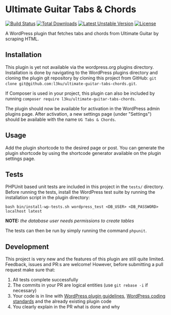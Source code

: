 # Ultimate Guitar Tabs & Chords
[![Build Status](https://travis-ci.org/l3ku/ultimate-guitar-tabs-chords.svg?branch=master)](https://travis-ci.org/l3ku/ultimate-guitar-tabs-chords)
[![Total Downloads](https://poser.pugx.org/l3ku/ultimate-guitar-tabs-chords/downloads)](https://packagist.org/packages/l3ku/ultimate-guitar-tabs-chords)
[![Latest Unstable Version](https://poser.pugx.org/l3ku/ultimate-guitar-tabs-chords/v/unstable)](https://packagist.org/packages/l3ku/ultimate-guitar-tabs-chords)
[![License](https://poser.pugx.org/l3ku/ultimate-guitar-tabs-chords/license)](https://packagist.org/packages/l3ku/ultimate-guitar-tabs-chords)

A WordPress plugin that fetches tabs and chords from Ultimate Guitar by scraping HTML.

## Installation

This plugin is yet not available via the wordpress.org plugins directory. Installation is done by navigating to the WordPress plugins directory and cloning the plugin git repository by cloning this project from GitHub:
```git clone git@github.com:l3ku/ultimate-guitar-tabs-chords.git```.

If Composer is used in your project, this plugin can also be included by running `composer require l3ku/ultimate-guitar-tabs-chords`.

The plugin should now be available for activation in the WordPress admin plugins page. After activation, a new settings page (under "Settings") should be available with the name `UG Tabs & Chords`.

## Usage

Add the plugin shortcode to the desired page or post. You can generate the plugin shortcode by using the shortcode generator available on the plugin settings page.

## Tests
PHPUnit based unit tests are included in this project in the `tests/` directory. Before running the tests, install the WordPress test suite by running the installation script in the plugin directory:

```bash bin/install-wp-tests.sh wordpress_test <DB_USER> <DB_PASSWORD> localhost latest```

<b>NOTE: </b> *the database user needs permissions to create tables*

The tests can then be run by simply running the command `phpunit`.

## Development
This project is very new and the features of this plugin are still quite limited. Feedback, issues and PR:s are welcome! However, before submitting a pull request make sure that:
1. All tests complete successfully
2. The commits in your PR are logical entities (use `git rebase -i` if necessary)
3. Your code is in line with [WordPress plugin guidelines](https://developer.wordpress.org/plugins/wordpress-org/detailed-plugin-guidelines/), [WordPress coding standards](https://make.wordpress.org/core/handbook/best-practices/coding-standards/php/#naming-conventions) and
the already existing plugin code
4. You clearly explain in the PR what is done and why
